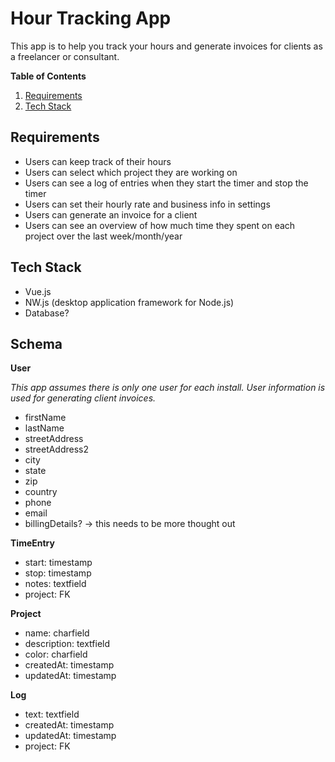 # Hour Tracking App

This app is to help you track your hours and generate invoices for clients as a freelancer or consultant.

**Table of Contents**

1. [Requirements](#requirements)
1. [Tech Stack](#tech-stack)

## Requirements

* Users can keep track of their hours
* Users can select which project they are working on
* Users can see a log of entries when they start the timer and stop the timer
* Users can set their hourly rate and business info in settings
* Users can generate an invoice for a client
* Users can see an overview of how much time they spent on each project over the last week/month/year

## Tech Stack

* Vue.js
* NW.js (desktop application framework for Node.js)
* Database?

## Schema

**User**

*This app assumes there is only one user for each install. User information is used for generating client invoices.*

* firstName
* lastName
* streetAddress
* streetAddress2
* city
* state
* zip
* country
* phone
* email
* billingDetails? -> this needs to be more thought out

**TimeEntry**

* start: timestamp
* stop: timestamp
* notes: textfield
* project: FK

**Project**

* name: charfield
* description: textfield
* color: charfield
* createdAt: timestamp
* updatedAt: timestamp

**Log**

* text: textfield
* createdAt: timestamp
* updatedAt: timestamp
* project: FK
